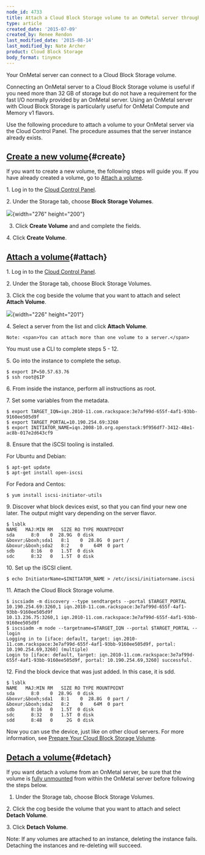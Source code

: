 ```yaml
---
node_id: 4733
title: Attach a Cloud Block Storage volume to an OnMetal server through the Cloud Control Panel
type: article
created_date: '2015-07-09'
created_by: Renee Rendon
last_modified_date: '2015-08-14'
last_modified_by: Nate Archer
product: Cloud Block Storage
body_format: tinymce
---
```


Your OnMetal server can connect to a Cloud Block Storage volume.

Connecting an OnMetal server to a Cloud Block Storage volume is useful
if you need more than 32 GB of storage but do not have a requirement for
the fast I/O normally provided by an OnMetal server. Using an OnMetal
server with Cloud Block Storage is particularly useful for OnMetal
Compute and Memory v1 flavors.

<span>Use the following procedure to attach a volume to your OnMetal
server via the Cloud Control Panel.</span><span> The procedure assumes
that the server instance already exists.</span>

[Create a new volume](){#create}
--------------------------------

If you want to create a new volume, the following steps will guide you.
If you have already created a volume, go to [Attach a volume](#attach).

1\. Log in to the [Cloud Control Panel](https://mycloud.rackspace.com/).

2\. <span>Under the Storage tab, choose **Block Storage Volumes**.</span>

![](https://8026b2e3760e2433679c-fffceaebb8c6ee053c935e8915a3fbe7.ssl.cf2.rackcdn.com/field/image/storage.png){width="276"
height="200"}

3. Click **Create Volume** and and complete the fields.

4\. Click **Create Volume**.



[Attach a volume](){#attach}
----------------------------

1\. Log in to the [Cloud Control Panel](https://mycloud.rackspace.com/).

2\. Under the Storage tab, choose Block Storage Volumes.

3\. Click the cog beside the volume that you want to attach and
select **Attach Volume**.

![](https://8026b2e3760e2433679c-fffceaebb8c6ee053c935e8915a3fbe7.ssl.cf2.rackcdn.com/field/image/attach%20volume.png){width="226"
height="201"}

4\. Select a server from the list and click **Attach Volume**.

    Note: <span>You can attach more than one volume to a server.</span>

You must use a CLI to complete steps 5 - 12.

5\. Go into the instance to complete the setup.

    $ export IP=50.57.63.76
    $ ssh root@$IP

6\. From inside the instance, perform all instructions as root.

7\. Set some variables from the metadata.

    $ export TARGET_IQN=iqn.2010-11.com.rackspace:3e7af99d-655f-4af1-93bb-9160ee505d9f
    $ export TARGET_PORTAL=10.190.254.69:3260
    $ export INITIATOR_NAME=iqn.2008-10.org.openstack:9f956df7-3412-48e1-ac8b-017e2d643cf9

8\. Ensure that the iSCSI tooling is installed.

For Ubuntu and Debian:

    $ apt-get update
    $ apt-get install open-iscsi

For Fedora and Centos:

    $ yum install iscsi-initiator-utils

9\. Discover what block devices exist, so that you can find your new one
later. The output might vary depending on the server flavor.

    $ lsblk
    NAME   MAJ:MIN RM   SIZE RO TYPE MOUNTPOINT
    sda      8:0    0  28.9G  0 disk
    &boxvr;&boxh;sda1   8:1    0  28.8G  0 part /
    &boxur;&boxh;sda2   8:2    0    64M  0 part
    sdb      8:16   0   1.5T  0 disk
    sdc      8:32   0   1.5T  0 disk

10\. Set up the iSCSI client.

    $ echo InitiatorName=$INITIATOR_NAME > /etc/iscsi/initiatorname.iscsi

11\. Attach the Cloud Block Storage volume.

    $ iscsiadm -m discovery --type sendtargets --portal $TARGET_PORTAL
    10.190.254.69:3260,1 iqn.2010-11.com.rackspace:3e7af99d-655f-4af1-93bb-9160ee505d9f
    10.13.236.75:3260,1 iqn.2010-11.com.rackspace:3e7af99d-655f-4af1-93bb-9160ee505d9f
    $ iscsiadm -m node --targetname=$TARGET_IQN --portal $TARGET_PORTAL --login
    Logging in to [iface: default, target: iqn.2010-11.com.rackspace:3e7af99d-655f-4af1-93bb-9160ee505d9f, portal: 10.190.254.69,3260] (multiple)
    Login to [iface: default, target: iqn.2010-11.com.rackspace:3e7af99d-655f-4af1-93bb-9160ee505d9f, portal: 10.190.254.69,3260] successful.

12\. Find the block device that was just added.  In this case, it is sdd.

    $ lsblk
    NAME   MAJ:MIN RM   SIZE RO TYPE MOUNTPOINT
    sda      8:0    0  28.9G  0 disk
    &boxvr;&boxh;sda1   8:1    0  28.8G  0 part /
    &boxur;&boxh;sda2   8:2    0    64M  0 part
    sdb      8:16   0   1.5T  0 disk
    sdc      8:32   0   1.5T  0 disk
    sdd      8:48   0     2G  0 disk

Now you can use the device, just like on other cloud servers. For more
information, see [Prepare Your Cloud Block Storage
Volume](/howto/prepare-your-cloud-block-storage-volume).



[Detach a volume](){#detach}
----------------------------

If you want detach a volume from an OnMetal server, be sure that the
volume is [fully
unmounted](/howto/detach-and-delete-cloud-block-storage-volumes)
from within the OnMetal server before following the steps below.

1. <span>Under the Storage tab, choose Block Storage Volumes.</span>

<span>2. Click the cog beside the volume that you want to attach and
select </span>**Detach Volume**<span>.</span>

<span>3. Click **Detach Volume**.</span>

<span>Note: If any volumes are attached to an instance, deleting the
instance fails. Detaching the instances and re-deleting will
succeed.</span>

